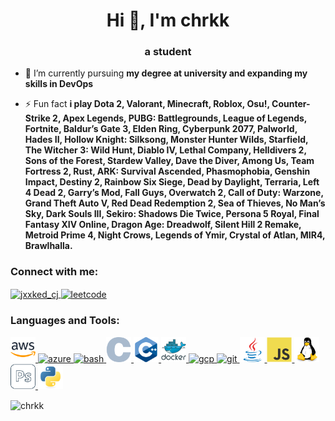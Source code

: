<h1 align="center">Hi 👋, I'm chrkk</h1>
<h3 align="center">a student</h3>

- 🌱 I’m currently pursuing **my degree at university and expanding my skills in DevOps**

- ⚡ Fun fact **i play Dota 2, Valorant, Minecraft, Roblox, Osu!, Counter-Strike 2, Apex Legends, PUBG: Battlegrounds, League of Legends, Fortnite, Baldur’s Gate 3, Elden Ring, Cyberpunk 2077, Palworld, Hades II, Hollow Knight: Silksong, Monster Hunter Wilds, Starfield, The Witcher 3: Wild Hunt, Diablo IV, Lethal Company, Helldivers 2, Sons of the Forest, Stardew Valley, Dave the Diver, Among Us, Team Fortress 2, Rust, ARK: Survival Ascended, Phasmophobia, Genshin Impact, Destiny 2, Rainbow Six Siege, Dead by Daylight, Terraria, Left 4 Dead 2, Garry’s Mod, Fall Guys, Overwatch 2, Call of Duty: Warzone, Grand Theft Auto V, Red Dead Redemption 2, Sea of Thieves, No Man’s Sky, Dark Souls III, Sekiro: Shadows Die Twice, Persona 5 Royal, Final Fantasy XIV Online, Dragon Age: Dreadwolf, Silent Hill 2 Remake, Metroid Prime 4, Night Crows, Legends of Ymir, Crystal of Atlan, MIR4, Brawlhalla.**

<h3 align="left">Connect with me:</h3>
<p align="left">
<a href="https://instagram.com/jxxked_ch" target="blank">
  <img align="center" src="https://raw.githubusercontent.com/rahuldkjain/github-profile-readme-generator/master/src/images/icons/Social/instagram.svg" alt="jxxked_cj" height="30" width="40" />
</a>
<a href="https://leetcode.com/n5Fx5MvnRO/" target="blank">
  <img align="center" src="https://raw.githubusercontent.com/simple-icons/simple-icons/develop/icons/leetcode.svg" alt="leetcode" height="30" width="40" />
</a>
</p>

<h3 align="left">Languages and Tools:</h3>
<p align="left"> <a href="https://aws.amazon.com" target="_blank" rel="noreferrer"> <img src="https://raw.githubusercontent.com/devicons/devicon/master/icons/amazonwebservices/amazonwebservices-original-wordmark.svg" alt="aws" width="40" height="40"/> </a> <a href="https://azure.microsoft.com/en-in/" target="_blank" rel="noreferrer"> <img src="https://www.vectorlogo.zone/logos/microsoft_azure/microsoft_azure-icon.svg" alt="azure" width="40" height="40"/> </a> <a href="https://www.gnu.org/software/bash/" target="_blank" rel="noreferrer"> <img src="https://www.vectorlogo.zone/logos/gnu_bash/gnu_bash-icon.svg" alt="bash" width="40" height="40"/> </a> <a href="https://www.cprogramming.com/" target="_blank" rel="noreferrer"> <img src="https://raw.githubusercontent.com/devicons/devicon/master/icons/c/c-original.svg" alt="c" width="40" height="40"/> </a> <a href="https://www.w3schools.com/cpp/" target="_blank" rel="noreferrer"> <img src="https://raw.githubusercontent.com/devicons/devicon/master/icons/cplusplus/cplusplus-original.svg" alt="cplusplus" width="40" height="40"/> </a> <a href="https://www.docker.com/" target="_blank" rel="noreferrer"> <img src="https://raw.githubusercontent.com/devicons/devicon/master/icons/docker/docker-original-wordmark.svg" alt="docker" width="40" height="40"/> </a> <a href="https://cloud.google.com" target="_blank" rel="noreferrer"> <img src="https://www.vectorlogo.zone/logos/google_cloud/google_cloud-icon.svg" alt="gcp" width="40" height="40"/> </a> <a href="https://git-scm.com/" target="_blank" rel="noreferrer"> <img src="https://www.vectorlogo.zone/logos/git-scm/git-scm-icon.svg" alt="git" width="40" height="40"/> </a> <a href="https://www.java.com" target="_blank" rel="noreferrer"> <img src="https://raw.githubusercontent.com/devicons/devicon/master/icons/java/java-original.svg" alt="java" width="40" height="40"/> </a> <a href="https://developer.mozilla.org/en-US/docs/Web/JavaScript" target="_blank" rel="noreferrer"> <img src="https://raw.githubusercontent.com/devicons/devicon/master/icons/javascript/javascript-original.svg" alt="javascript" width="40" height="40"/> </a> <a href="https://www.linux.org/" target="_blank" rel="noreferrer"> <img src="https://raw.githubusercontent.com/devicons/devicon/master/icons/linux/linux-original.svg" alt="linux" width="40" height="40"/> </a> <a href="https://www.photoshop.com/en" target="_blank" rel="noreferrer"> <img src="https://raw.githubusercontent.com/devicons/devicon/master/icons/photoshop/photoshop-line.svg" alt="photoshop" width="40" height="40"/> </a> <a href="https://www.python.org" target="_blank" rel="noreferrer"> <img src="https://raw.githubusercontent.com/devicons/devicon/master/icons/python/python-original.svg" alt="python" width="40" height="40"/> </a> </p>

<p><img align="center" src="https://github-readme-streak-stats.herokuapp.com/?user=chrkk&theme=dark" alt="chrkk" /></p>

